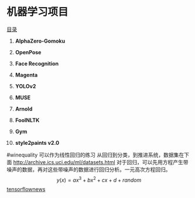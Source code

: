 # 机器学习项目

[目录](https://blog.csdn.net/Mbx8X9u/article/details/78994015)

1. **AlphaZero-Gomoku**

2. **OpenPose**

3. **Face Recognition**

4. **Magenta**

5. **YOLOv2**

6. **MUSE**

7. **Arnold**

8. **FoolNLTK**

9. **Gym**

10. **style2paints v2.0**

#winequality 可以作为线性回归的练习
从回归到分类，到推进系统，数据集在下面
http://archive.ics.uci.edu/ml/datasets.html
对于回归，可以先用方程产生带噪声的数据，再对这些带噪声的数据进行回归分析。一元高次方程回归。
$$y(x) =ax^3 + bx^2 + cx + d + random$$ 
[tensorflownews](http://www.tensorflownews.com/2018/04/18/intelligent-customer-service/)





